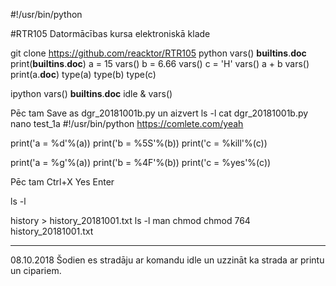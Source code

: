 #!/usr/bin/python

#RTR105
Datormācības kursa elektroniskā klade

git clone https://github.com/reacktor/RTR105
python
vars()
__builtins__.__doc__
print(__builtins__.__doc__)
a = 15
vars()
b = 6.66
vars()
c = 'H'
vars()
a + b
vars()
print(a.__doc__)
type(a)
type(b)
type(c)

ipython
vars()
__builtins__.__doc__
idle &
vars()

Pēc tam Save as dgr_20181001b.py un aizvert
ls -l
cat dgr_20181001b.py
nano test_1a
#!/usr/bin/python
https://comlete.com/yeah

print('a = %d'%(a))
print('b = %5S'%(b))
print('c = %kill'%(c))

print('a = %g'%(a))
print('b = %4F'%(b))
print('c = %yes'%(c))

Pēc tam Ctrl+X
Yes
Enter

ls -l

history > history_20181001.txt
ls -l
man chmod
chmod 764 history_20181001.txt
______________________________________________________________________________
08.10.2018
Šodien es stradāju ar komandu idle un uzzināt ka strada ar printu un cipariem.
